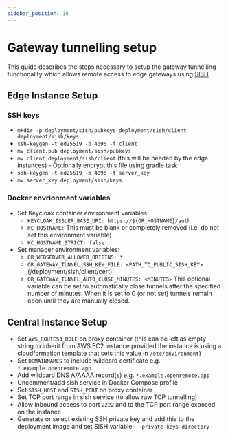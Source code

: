 ```yaml
---
sidebar_position: 16
---
```


# Gateway tunnelling setup

This guide describes the steps necessary to setup the gateway tunnelling functionality which allows remote access to edge gateways using [SISH](https://github.com/antoniomika/sish)

## Edge Instance Setup

### SSH keys

* `mkdir -p deployment/sish/pubkeys deployment/sish/client deployment/sish/keys`
* `ssh-keygen -t ed25519 -b 4096 -f client`
* `mv client.pub deployment/sish/pubkeys`
* `mv client deployment/sish/client` (this will be needed by the edge instances) - Optionally encrypt this file using gradle task
* `ssh-keygen -t ed25519 -b 4096 -f server_key`
* `mv server_key deployment/sish/keys`

### Docker envrionment variables

* Set Keycloak container environment variables:
  * `KEYCLOAK_ISSUER_BASE_URI: https://${OR_HOSTNAME}/auth`
  * `KC_HOSTNAME:` This must be blank or completely removed (i.e. do not set this environment variable)
  * `KC_HOSTNAME_STRICT: false`
* Set manager environment variables:
  * `OR_WEBSERVER_ALLOWED_ORIGINS: *`
  * `OR_GATEWAY_TUNNEL_SSH_KEY_FILE: <PATH_TO_PUBLIC_SISH_KEY>` (/deployment/sish/client/cert)
  * `OR_GATEWAY_TUNNEL_AUTO_CLOSE_MINUTES: <MINUTES>` This optional variable can be set to automatically close tunnels after the specified number of minutes. When it is set to 0 (or not set) tunnels remain open until they are manually closed.

## Central Instance Setup

* Set `AWS_ROUTE53_ROLE` on proxy container (this can be left as empty string to inherit from AWS EC2 instance provided the instance is using a cloudformation template that sets this value in `/etc/environment`)
* Set `DOMAINNAMES` to include wildcard certificate e.g. `*.example.openremote.app`
* Add wildcard DNS A/AAAA record(s) e.g. `*.example.openremote.app`
* Uncomment/add sish service in Docker Compose profile
* Set `SISH_HOST` and `SISH_PORT` on proxy container
* Set TCP port range in sish service (to allow raw TCP tunnelling)
* Allow inbound access to port `2222` and to the TCP port range exposed on the instance
* Generate or select existing SSH private key and add this to the deployment image and set SISH variable: `--private-keys-directory`
